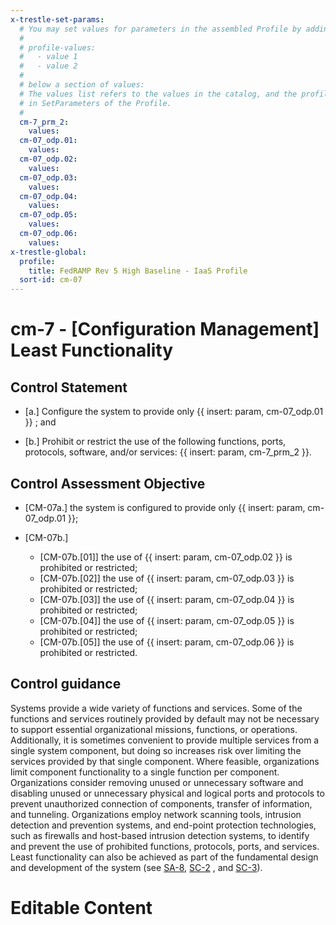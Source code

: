 ```yaml
---
x-trestle-set-params:
  # You may set values for parameters in the assembled Profile by adding
  #
  # profile-values:
  #   - value 1
  #   - value 2
  #
  # below a section of values:
  # The values list refers to the values in the catalog, and the profile-values represent values
  # in SetParameters of the Profile.
  #
  cm-7_prm_2:
    values:
  cm-07_odp.01:
    values:
  cm-07_odp.02:
    values:
  cm-07_odp.03:
    values:
  cm-07_odp.04:
    values:
  cm-07_odp.05:
    values:
  cm-07_odp.06:
    values:
x-trestle-global:
  profile:
    title: FedRAMP Rev 5 High Baseline - IaaS Profile
  sort-id: cm-07
---
```


# cm-7 - \[Configuration Management\] Least Functionality

## Control Statement

- \[a.\] Configure the system to provide only {{ insert: param, cm-07_odp.01 }} ; and

- \[b.\] Prohibit or restrict the use of the following functions, ports, protocols, software, and/or services: {{ insert: param, cm-7_prm_2 }}.

## Control Assessment Objective

- \[CM-07a.\] the system is configured to provide only {{ insert: param, cm-07_odp.01 }};

- \[CM-07b.\]

  - \[CM-07b.[01]\] the use of {{ insert: param, cm-07_odp.02 }} is prohibited or restricted;
  - \[CM-07b.[02]\] the use of {{ insert: param, cm-07_odp.03 }} is prohibited or restricted;
  - \[CM-07b.[03]\] the use of {{ insert: param, cm-07_odp.04 }} is prohibited or restricted;
  - \[CM-07b.[04]\] the use of {{ insert: param, cm-07_odp.05 }} is prohibited or restricted;
  - \[CM-07b.[05]\] the use of {{ insert: param, cm-07_odp.06 }} is prohibited or restricted.

## Control guidance

Systems provide a wide variety of functions and services. Some of the functions and services routinely provided by default may not be necessary to support essential organizational missions, functions, or operations. Additionally, it is sometimes convenient to provide multiple services from a single system component, but doing so increases risk over limiting the services provided by that single component. Where feasible, organizations limit component functionality to a single function per component. Organizations consider removing unused or unnecessary software and disabling unused or unnecessary physical and logical ports and protocols to prevent unauthorized connection of components, transfer of information, and tunneling. Organizations employ network scanning tools, intrusion detection and prevention systems, and end-point protection technologies, such as firewalls and host-based intrusion detection systems, to identify and prevent the use of prohibited functions, protocols, ports, and services. Least functionality can also be achieved as part of the fundamental design and development of the system (see [SA-8](#sa-8), [SC-2](#sc-2) , and [SC-3](#sc-3)).

# Editable Content

<!-- Make additions and edits below -->
<!-- The above represents the contents of the control as received by the profile, prior to additions. -->
<!-- If the profile makes additions to the control, they will appear below. -->
<!-- The above markdown may not be edited but you may edit the content below, and/or introduce new additions to be made by the profile. -->
<!-- If there is a yaml header at the top, parameter values may be edited. Use --set-parameters to incorporate the changes during assembly. -->
<!-- The content here will then replace what is in the profile for this control, after running profile-assemble. -->
<!-- The current profile has no added parts for this control, but you may add new ones here. -->
<!-- Each addition must have a heading either of the form ## Control my_addition_name -->
<!-- or ## Part a. (where the a. refers to one of the control statement labels.) -->
<!-- "## Control" parts are new parts added after the statement part. -->
<!-- "## Part" parts are new parts added into the top-level statement part with that label. -->
<!-- Subparts may be added with nested hash levels of the form ### My Subpart Name -->
<!-- underneath the parent ## Control or ## Part being added -->
<!-- See https://ibm.github.io/compliance-trestle/tutorials/ssp_profile_catalog_authoring/ssp_profile_catalog_authoring for guidance. -->
